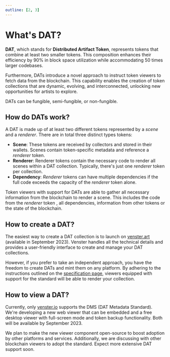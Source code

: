 ```yaml
---
outline: [2, 3]
---
```


# What's DAT?

**DAT**, which stands for **Distributed Artifact Token**, represents tokens that combine at least two smaller tokens. This composition enhances their efficiency by 90% in block space utilization while accommodating 50 times larger codebases.

Furthermore, DATs introduce a novel approach to instruct token viewers to fetch data from the blockchain. This capability enables the creation of token collections that are dynamic, evolving, and interconnected, unlocking new opportunities for artists to explore.

DATs can be fungible, semi-fungible, or non-fungible.

## How do DATs work?

A DAT is made up of at least two different tokens represented by a _scene_ and a _renderer_. There are in total three distinct types tokens:

- **Scene**: These tokens are received by collectors and stored in their wallets. Scenes contain token-specific metadata and reference a _renderer_ token.
- **Renderer**: Renderer tokens contain the necessary code to render all scenes within a DAT collection. Typically, there's just one _renderer_ token per collection.
- **Dependency**: _Renderer_ tokens can have multiple dependencies if the full code exceeds the capacity of the _renderer_ token alone.

Token viewers with support for DATs are able to gather all necessary information from the blockchain to render a scene. This includes the code from the _renderer_ token , all dependencies, information from other tokens or the state of the blockchain.

## How to create a DAT?

The easiest way to create a DAT collection is to launch on [venster.art](https://venster.art/) (available in September 2023). Venster handles all the technical details and provides a user-friendly interface to create and manage your DAT collections.

However, if you prefer to take an independent approach, you have the freedom to create DATs and mint them on any platform. By adhering to the instructions outlined on the [specification page](/dat-metadata-standard/specification), viewers equipped with support for the standard will be able to render your collection.

## How to view a DAT?

Currently, only [venster.io](https://venster.io/) supports the DMS (DAT Metadata Standard). We're developing a new web viewer that can be embedded and a free desktop viewer with full-screen mode and token backup functionality. Both will be available by September 2023.

We plan to make the new viewer component open-source to boost adoption by other platforms and services. Additionally, we are discussing with other blockchain viewers to adopt the standard. Expect more extensive DAT support soon.
